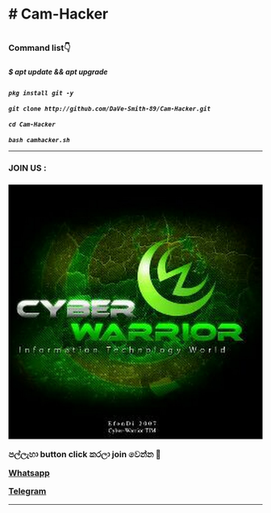 <h1># Cam-Hacker<h1/>

<h3>Command list👇<h3/>

<h5>$ apt update && apt upgrade<h5/>

`pkg install git -y`

`git clone http://github.com/DaVe-Smith-89/Cam-Hacker.git`

`cd Cam-Hacker`

`bash camhacker.sh`


<hr colour="Red" size="10">
<h3>JOIN US :<h3/>
<img src="400086900718_114430.jpg">

<br>


පල්ලැහා button click කරලා join වෙන්න 🖤

<a href="https://chat.whatsapp.com/DWMOhdZv78RHfYpmVfjBuS"> Whatsapp </a>

<a href="http://t.me/By_sstp"> Telegram  </a>

<hr colour="Red" size="10">


